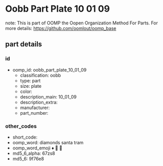 # Oobb Part Plate 10 01 09  

note: This is part of OOMP the Oopen Organization Method For Parts. For more details: https://github.com/oomlout/oomp_base

##  part details





### id
* oomp_id: oobb_part_plate_10_01_09
  * classification: oobb
  * type: part
  * size: plate
  * color: 
  * description_main: 10_01_09
  * description_extra: 
  * manufacturer: 
  * part_number: 

### other_codes
* short_code: 
* oomp_word: diamonds santa tram
* oomp_word_emoji :diamonds: :santa: :tram:
* md5_6_alpha: 67zs8
* md5_6: 9f76e8